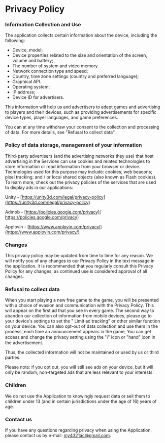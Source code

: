 # Privacy Policy

### Information Collection and Use

The application collects certain information about the device, including the following:

- Device, model;
- Device properties related to the size and orientation of the screen, volume and battery;
- The number of system and video memory.
- Network connection type and speed;
- Country, time zone settings (country and preferred language);
- Graphical API.
- Operating system;
- IP address;
- Device ID for advertisers.

This information will help us and advertisers to adapt games and advertising to players and their devices, such as providing advertisements for specific device types, player languages, and game preferences.

You can at any time withdraw your consent to the collection and processing of data. For more details, see "Refusal to collect data".

### Policy of data storage, management of your information

Third-party advertisers (and the advertising networks they use) that host advertising in the Services can use cookies and related technologies to store information or read information from your browser or device. Technologies used for this purpose may include: cookies; web beacons; pixel tracking; and / or local shared objects (also known as Flash cookies). To learn more, check out the privacy policies of the services that are used to display ads in our applications:

Unity - [https://unity3d.com/legal/privacy-policy](https://unity3d.com/legal/privacy-policy)

Admob - [https://policies.google.com/privacy]( https://policies.google.com/privacy)

Applovin - [https://www.applovin.com/privacy/](https://www.applovin.com/privacy/)

### Changes

This privacy policy may be updated from time to time for any reason. We will notify you of any changes to our Privacy Policy in the text message in the application. It is recommended that you regularly consult this Privacy Policy for any changes, as continued use is considered approval of all changes.

### Refusal to collect data

When you start playing a new free game to the game, you will be presented with a choice of evasion and communication with the Privacy Policy. This will appear on the first ad that you see in every game. The second way to abandon our collection of information from mobile devices, please go to your device's settings to set the " Limit ad tracking" or other similar function on your device. You can also opt-out of data collection and use them in the process, each time an announcement appears in the game, You can get access and change the privacy setting using the "ℹ" icon or "hand" icon in the advertisement.

Thus, the collected information will not be maintained or used by us or third parties.

Please note: if you opt out, you will still see ads on your device, but it will only be random, non-targeted ads that are less relevant to your interests.

### Children

We do not use the Application to knowingly request data or sell them to children under 13 (and in certain jurisdictions under the age of 16) years of age. 


### Contact us

If you have any questions regarding privacy when using the Application, please contact us by e-mail: my4321ac@gmail.com.
